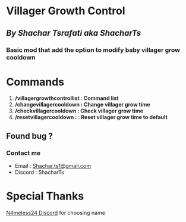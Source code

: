 # **Villager Growth Control**
## _**By Shachar Tsrafati aka ShacharTs**_
### **Basic mod that add the option to modify baby villager grow cooldown**

**Commands**
======

1. **/villagergrowthcontrollist : Command list**
2. **/changevillagercooldown  : Change villager grow time**
3. **/checkvillagercooldown : Check villager grow time**
4. **/resetvillagercooldown : : Reset villager grow time to default**


## Found bug ? 
### Contact me

* Email : Shachar.ts1@gmail.com
* Discord : ShacharTs

Special Thanks
=
[N4meless24 Discord](https://discord.com/invite/vuen7NYsCA) for choosing name
